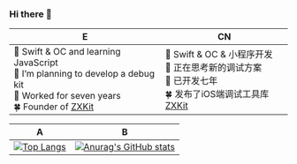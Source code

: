 ### Hi there 👋
|E|CN|
|----|----|
|🌱 Swift & OC and learning JavaScript <br/> 🤔 I’m planning to develop a debug kit <br/> 🔭 Worked for seven years <br/> 🍀 Founder of [ZXKit](https://github.com/ZXKitCode) |🌱 Swift & OC & 小程序开发 <br/> 🤔 正在思考新的调试方案 <br/>  🔭 已开发七年 <br/> 🍀 发布了iOS端调试工具库 [ZXKit](https://github.com/ZXKitCode)|



|A|B|
|----|----|
|[![Top Langs](https://github-readme-stats.vercel.app/api/top-langs/?username=DamonHu&layout=compact)](/)|[![Anurag's GitHub stats](https://github-readme-stats.vercel.app/api?username=DamonHu&count_private=true&show_icons=true&theme=radical)](/)|






